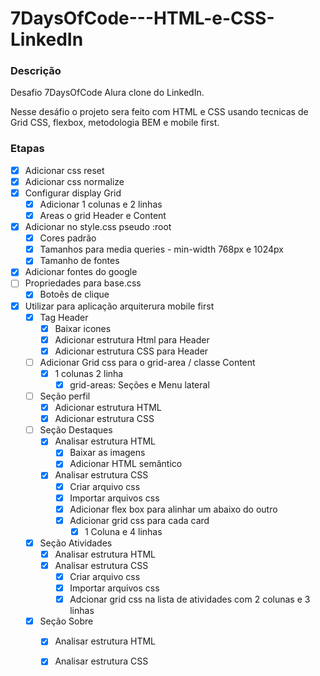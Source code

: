 # 7DaysOfCode---HTML-e-CSS-LinkedIn

### Descrição 
Desafio 7DaysOfCode Alura clone do LinkedIn.

Nesse desáfio o projeto sera feito com HTML e CSS usando tecnicas de Grid CSS, flexbox, metodologia BEM e mobile first.
### Etapas
- [x] Adicionar css reset
- [x] Adicionar css normalize
- [x] Configurar display Grid
    - [x] Adicionar 1 colunas e 2 linhas
    - [x] Areas o grid Header e Content
- [x] Adicionar no style.css pseudo :root
    - [x] Cores padrão
    - [x] Tamanhos para media queries - min-width 768px e 1024px
    - [x] Tamanho de fontes
- [x] Adicionar fontes do google
- [ ] Propriedades para base.css
    - [x] Botoẽs de clique
- [x] Utilizar para aplicação arquiterura mobile first
    - [x] Tag Header 
        - [x] Baixar icones
        - [x] Adicionar estrutura Html para Header
        - [x] Adicionar estrutura CSS para Header
    - [ ] Adicionar Grid css para o grid-area / classe Content
        - [x] 1 colunas 2 linha
            - [x] grid-areas: Seções e Menu lateral
    - [ ] Seção perfil
        - [x] Adicionar estrutura HTML
        - [x] Adicionar estrutura CSS
    - [ ] Seção Destaques
        - [x] Analisar estrutura HTML
            - [x] Baixar as imagens
            - [x] Adicionar HTML semântico
        - [x] Analisar estrutura CSS
            - [x] Criar arquivo css
            - [x] Importar arquivos css
            - [x] Adicionar flex box para alinhar um abaixo do outro
            - [x] Adicionar grid css para cada card
                - [x] 1 Coluna e 4 linhas
    - [x] Seção Atividades
        - [x] Analisar estrutura HTML
        - [x] Analisar estrutura CSS
            - [x] Criar arquivo css
            - [x] Importar arquivos css
            - [x] Adcionar grid css na lista de atividades com 2 colunas e 3 linhas
    - [x] Seção Sobre
        - [x] Analisar estrutura HTML
        - [x] Analisar estrutura CSS
    



